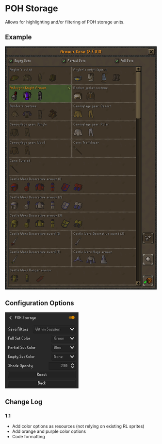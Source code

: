 # POH Storage
Allows for highlighting and/or filtering of POH storage units.

## Example
![](https://github.com/tcpowell/images/blob/master/poh-storage-example.gif)

## Configuration Options
![](https://github.com/tcpowell/images/blob/master/poh-storage-config.png)

## Change Log

### 1.1
- Add color options as resources (not relying on existing RL sprites)
- Add orange and purple color options
- Code formatting
